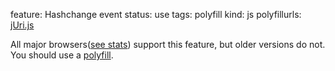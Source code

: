 feature: Hashchange event
status: use
tags: polyfill
kind: js
polyfillurls: [jUri.js](https://github.com/3nr1c/jUri.js)

All major browsers([see stats](http://caniuse.com/#feat=hashchange)) support this feature, but older versions do not. You should use a [polyfill](https://github.com/3nr1c/jUri.js).